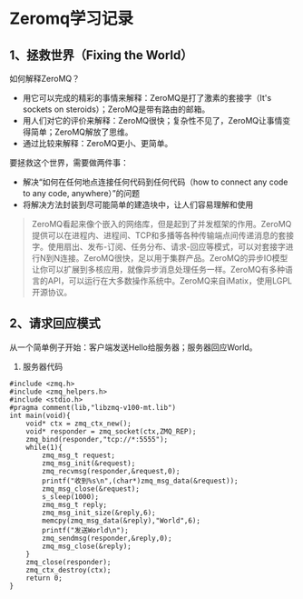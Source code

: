 # Zeromq学习记录
## 1、拯救世界（Fixing the World）
如何解释ZeroMQ？    
- 用它可以完成的精彩的事情来解释：ZeroMQ是打了激素的套接字（It's sockets on steroids）；ZeroMQ是带有路由的邮箱。
- 用人们对它的评价来解释：ZeroMQ很快；复杂性不见了，ZeroMQ让事情变得简单；ZeroMQ解放了思维。
- 通过比较来解释：ZeroMQ更小、更简单。

要拯救这个世界，需要做两件事：
- 解决“如何在任何地点连接任何代码到任何代码（how to connect any code to any code, anywhere）”的问题
- 将解决方法封装到尽可能简单的建造块中，让人们容易理解和使用
>ZeroMQ看起来像个嵌入的网络库，但是起到了并发框架的作用。ZeroMQ提供可以在进程内、进程间、TCP和多播等各种传输端点间传递消息的套接字。使用扇出、发布-订阅、任务分布、请求-回应等模式，可以对套接字进行N到N连接。ZeroMQ很快，足以用于集群产品。ZeroMQ的异步IO模型让你可以扩展到多核应用，就像异步消息处理任务一样。ZeroMQ有多种语言的API，可以运行在大多数操作系统中。ZeroMQ来自iMatix，使用LGPL开源协议。
## 2、请求回应模式
从一个简单例子开始：客户端发送Hello给服务器；服务器回应World。
1. 服务器代码
```
#include <zmq.h>
#include <zmq_helpers.h>
#include <stdio.h>
#pragma comment(lib,"libzmq-v100-mt.lib")
int main(void){
    void* ctx = zmq_ctx_new();
    void* responder = zmq_socket(ctx,ZMQ_REP);
    zmq_bind(responder,"tcp://*:5555");
    while(1){
        zmq_msg_t request;
        zmq_msg_init(&request);
        zmq_recvmsg(responder,&request,0);
        printf("收到%s\n",(char*)zmq_msg_data(&request));
        zmq_msg_close(&request);
        s_sleep(1000);
        zmq_msg_t reply;
        zmq_msg_init_size(&reply,6);
        memcpy(zmq_msg_data(&reply),"World",6);
        printf("发送World\n");
        zmq_sendmsg(responder,&reply,0);
        zmq_msg_close(&reply);
    }
    zmq_close(responder);
    zmq_ctx_destroy(ctx);
    return 0;
}
```